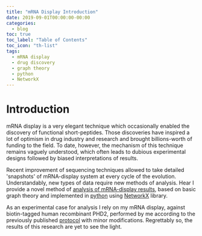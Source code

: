 ```yaml
---
title: "mRNA Display Introduction"
date: 2019-09-01T00:00:00-00:00
categories:
  - blog
toc: true
toc_label: "Table of Contents"
toc_icon: "th-list"
tags:
  - mRNA display
  - drug discovery
  - graph theory
  - python
  - NetworkX
---
```

# Introduction

mRNA display is a very elegant technique which occasionally enabled the discovery of functional short-peptides. Those discoveries have inspired a lot of optimism in drug industry and research and brought billions-worth of funding to the field.  To date, however, the mechanism of this technique remains vaguely understood, which often leads to dubious experimental designs followed by biased interpretations of results.

Recent improvement of sequencing techniques allowed to take detailed 'snapshots' of mRNA-display system at every cycle of the evolution. Understandably, new types of data require new methods of analysis. Hear I provide a novel method of [analysis of mRNA-display results][mrna-display], based on basic graph theory and implemented in [python][python] using [NetworkX][networkx] library.

As an experimental case for analysis I rely on my mRNA display, against biotin-tagged human recombinant PHD2, performed by me according to the previously published [protocol][hayashi-ref] with minor modifications. Regrettably so, the results of this research are yet to see the light.

[mrna-display]: https://github.com/nikita-loik/mrna-display
[python]:       https://www.python.org/
[networkx]:     https://networkx.github.io/
[hayashi-ref]:  https://onlinelibrary.wiley.com/doi/abs/10.1002/anie.201108118

